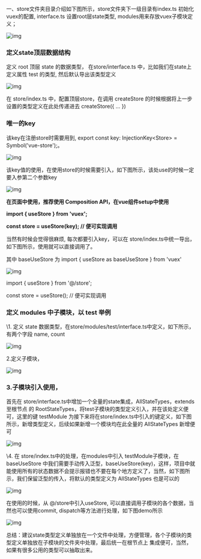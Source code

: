 一、store文件夹目录介绍如下图所示，store文件夹下一级目录有index.ts 初始化vuex的配置, interface.ts 设置root层state类型, modules用来存放vuex子模块定义；

![img](media/watermark,type_ZmFuZ3poZW5naGVpdGk,shadow_10,text_aHR0cHM6Ly9ibG9nLmNzZG4ubmV0L2ZhbndlaWxpbjAxMjM=,size_16,color_FFFFFF,t_70)

### 定义state顶层数据结构

定义 root 顶层 state 的数据类型， 在store/interface.ts 中，比如我们在state上定义属性 test 的类型, 然后默认导出该类型定义

![img](media/watermark,type_ZmFuZ3poZW5naGVpdGk,shadow_10,text_aHR0cHM6Ly9ibG9nLmNzZG4ubmV0L2ZhbndlaWxpbjAxMjM=,size_16,color_FFFFFF,t_70-16293557254364)

在 store/index.ts 中，配置顶层store，在调用 createStore 的时候根据将上一步设置的类型定义在此处传递进去 createStore<RootStateTypes>({ ... })

### 唯一的key

该key在注册store时需要用到, export const key: InjectionKey<Store<RootStateTypes>> = Symbol('vue-store');。

![img](media/watermark,type_ZmFuZ3poZW5naGVpdGk,shadow_10,text_aHR0cHM6Ly9ibG9nLmNzZG4ubmV0L2ZhbndlaWxpbjAxMjM=,size_16,color_FFFFFF,t_70-16293557956996)

该key值的使用，在使用store的时候需要引入，如下图所示，该处use的时候一定要入参第二个参数key

![img](media/watermark,type_ZmFuZ3poZW5naGVpdGk,shadow_10,text_aHR0cHM6Ly9ibG9nLmNzZG4ubmV0L2ZhbndlaWxpbjAxMjM=,size_16,color_FFFFFF,t_70-16293558146118)

**在页面中使用，推荐使用 Composition API，在vue组件setup中使用**

**import { useStore } from 'vuex';**

**const store = useStore(key); // 便可实现调用**

当然有时候会觉得很麻烦, 每次都要引入key，可以在 store/index.ts中统一导出，如下图所示，使用就可以直接调用了。

其中 baseUseStore 为 import { useStore as baseUseStore } from 'vuex'

![img](media/watermark,type_ZmFuZ3poZW5naGVpdGk,shadow_10,text_aHR0cHM6Ly9ibG9nLmNzZG4ubmV0L2ZhbndlaWxpbjAxMjM=,size_16,color_FFFFFF,t_70-162935589581110)

import { useStore } from '@/store';

const store = useStore(); // 便可实现调用

### 定义 modules 中子模块，以 test 举例

\1. 定义 state 数据类型，在store/modules/test/interface.ts中定义，如下所示，有两个字段 name, count

![img](media/watermark,type_ZmFuZ3poZW5naGVpdGk,shadow_10,text_aHR0cHM6Ly9ibG9nLmNzZG4ubmV0L2ZhbndlaWxpbjAxMjM=,size_16,color_FFFFFF,t_70-162935610936212)

2.定义子模块，

![img](media/watermark,type_ZmFuZ3poZW5naGVpdGk,shadow_10,text_aHR0cHM6Ly9ibG9nLmNzZG4ubmV0L2ZhbndlaWxpbjAxMjM=,size_16,color_FFFFFF,t_70-162935621559514)

### 3.子模块引入使用，

首先在 store/interface.ts中增加一个全量的state集成，AllStateTypes，extends至根节点 的 RootStateTypes，将test子模块的类型定义引入，并在该处定义便可，这里的键 testModule 为接下来将在store/index.ts中引入的键定义，如下图所示，新增类型定义，后续如果新增一个模块均在此全量的 AllStateTypes 新增便可

![img](media/watermark,type_ZmFuZ3poZW5naGVpdGk,shadow_10,text_aHR0cHM6Ly9ibG9nLmNzZG4ubmV0L2ZhbndlaWxpbjAxMjM=,size_16,color_FFFFFF,t_70-162935764339716)

\4. 在 store/index.ts中的处理，在modules中引入 testModule子模块，在 baseUseStore 中我们需要手动传入泛型，baseUseStore<AllStateTypes>(key)，这样，项目中就能使用所有的状态数据不会提示报错也不要在每个地方定义了，当然，如下图所示，我们保留泛型的传入，将默认的类型定义为 AllStateTypes 也是可以的

![img](media/watermark,type_ZmFuZ3poZW5naGVpdGk,shadow_10,text_aHR0cHM6Ly9ibG9nLmNzZG4ubmV0L2ZhbndlaWxpbjAxMjM=,size_16,color_FFFFFF,t_70-162935773095718)

在使用的时候，从 @/store中引入useStore, 可以直接调用子模块的各个数据，当然也可以使用commit, dispatch等方法进行处理，如下图demo所示

![img](media/watermark,type_ZmFuZ3poZW5naGVpdGk,shadow_10,text_aHR0cHM6Ly9ibG9nLmNzZG4ubmV0L2ZhbndlaWxpbjAxMjM=,size_16,color_FFFFFF,t_70-162935773362920)

总结：建议state类型定义单独放在一个文件中处理，方便管理，各个子模块的类型定义单独放在子模块的文件夹中处理，最后统一在根节点上 集成便可，当然，如果有很多公用的类型可以抽取出来。

